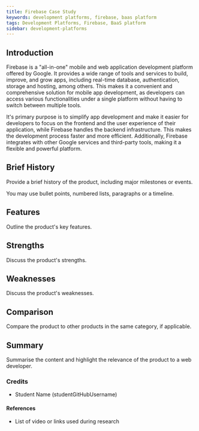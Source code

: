 ```yaml
---
title: Firebase Case Study
keywords: development platforms, firebase, baas platform
tags: Development Platforms, Firebase, BaaS platform
sidebar: development-platforms
---
```


## Introduction

Firebase is a "all-in-one" mobile and web application development platform offered by Google. It provides a wide range of tools and services to build, improve, and grow apps, including real-time database, authentication, storage and hosting, among others. This makes it a convenient and comprehensive solution for mobile app development, as developers can access various functionalities under a single platform without having to switch between multiple tools.

It's primary purpose is to simplify app development and make it easier for developers to focus on the frontend and the user experience of their application, while Firebase handles the backend infrastructure. This makes the development process faster and more efficient. Additionally, Firebase integrates with other Google services and third-party tools, making it a flexible and powerful platform.

## Brief History

Provide a brief history of the product, including major milestones or events.

You may use bullet points, numbered lists, paragraphs or a timeline.

## Features

Outline the product's key features.

## Strengths

Discuss the product's strengths.

## Weaknesses

Discuss the product's weaknesses.

## Comparison

Compare the product to other products in the same category, if applicable.

## Summary

Summarise the content and highlight the relevance of the product to a web developer.

### Credits

- Student Name (studentGitHubUsername)

#### References

- List of video or links used during research
